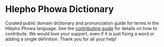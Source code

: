 
# Hlepho Phowa Dictionary

Curated public domain dictionary and pronunciation guide for terms in the Hlepho Phowa language. See the [contributing guide](https://github.com/drumworkteam/term/blob/make/.github/contributing.md) for details on how to contribute. We would love your support, even if it is just fixing a word or adding a single definition. Thank you for all your help!